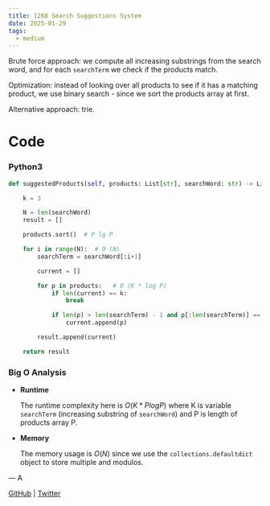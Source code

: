 ```yaml
---
title: 1268 Search Suggestions System
date: 2025-01-29
tags:
  - medium
---
```


Brute force approach: we compute all increasing substrings from the search word, and for each `searchTerm` we check if the products match.

Optimization: instead of looking over all products to see if it has a matching product, we use binary search - since we sort the products array at first.

Alternative approach: trie.

# Code

### Python3

```python
def suggestedProducts(self, products: List[str], searchWord: str) -> List[List[str]]:

    k = 3

    N = len(searchWord)
    result = []

    products.sort()  # P lg P

    for i in range(N):  # O (N)
        searchTerm = searchWord[:i+1]

        current = []

        for p in products:   # O (K * log P)
            if len(current) == k:
                break

            if len(p) > len(searchTerm) - 1 and p[:len(searchTerm)] == searchTerm: # O (K)
                current.append(p)

        result.append(current)

    return result
```

### Big O Analysis

- **Runtime**

  The runtime complexity here is $O(K * P log P)$ where K is variable `searchTerm` (increasing substring of `searchWord`) and P is length of products array P.

- **Memory**

  The memory usage is $O(N)$ since we use the `collections.defaultdict` object to store multiple and modulos.

— A

[GitHub](https://github.com/AtharvaKamble) | [Twitter](https://twitter.com/AtharvaKamble07)
